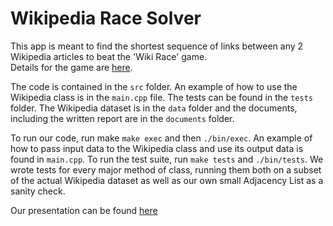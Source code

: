 # Wikipedia Race Solver

This app is meant to find the shortest sequence of links between any 2 Wikipedia articles to beat the 'Wiki Race' game.
<br> Details for the game are [here](https://en.wikipedia.org/wiki/Wikipedia:Wikirace).

The code is contained in the `src` folder. An example of how to use the Wikipedia class is in the `main.cpp` file. The tests can be found in the `tests` folder. The Wikipedia dataset is in the `data` folder and the documents, including the written report are in the `documents` folder.

To run our code, run make `make exec` and then `./bin/exec`. An example of how to pass input data to the Wikipedia class and use its output data is found in `main.cpp`. To run the test suite, run `make tests` and `./bin/tests`. We wrote tests for every major method of class, running them both on a subset of the actual Wikipedia dataset as well as our own small Adjacency List as a sanity check.

Our presentation can be found [here](https://drive.google.com/file/d/1n8D5IMmt-jI0TvTj4KiHzZH-NBaPOnG_/view?usp=sharing)
